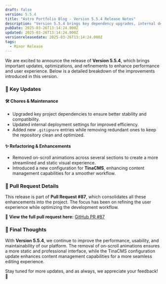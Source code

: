 ```yaml
---
draft: false
version: 5.5.4
title: "Astro Portfolio Blog - Version 5.5.4 Release Notes"
description: "Version 5.5.4 brings key dependency upgrades, internal deployment improvements, streamlined visuals, and enhanced content management with TinaCMS."
pubDate: 2025-03-26T13:14:24.000Z
updated: 2025-03-26T13:14:24.000Z
versionreleasedate: 2025-03-26T13:14:24.000Z
tags:
  - Minor Release
---
```


We are excited to announce the release of **Version 5.5.4**, which brings important updates, optimizations, and refinements to enhance performance and user experience. Below is a detailed breakdown of the improvements introduced in this version.

### 🔹 Key Updates

#### 🛠 Chores & Maintenance

- Upgraded key project dependencies to ensure better stability and compatibility.
- Updated internal deployment settings for improved efficiency.
- Added new `.gitignore` entries while removing redundant ones to keep the repository clean and optimized.

#### ✨ Refactoring & Enhancements

- Removed on-scroll animations across several sections to create a more streamlined and static visual experience.
- Introduced a new configuration for **TinaCMS**, enhancing content management capabilities for a smoother workflow.

### 🚀 Pull Request Details

This release is part of **Pull Request #87**, which consolidates all these enhancements into the project. The focus has been on refining the user experience while optimizing the development workflow.

🔗 **View the full pull request here:** [GitHub PR #87](https://github.com/rafay99-epic/Astro-Portfolio-Blog/pull/87)

### 📌 Final Thoughts

With **Version 5.5.4**, we continue to improve the performance, usability, and maintainability of our platform. The removal of on-scroll animations ensures a more static and professional interface, while the TinaCMS configuration update enhances content management capabilities for a more seamless editing experience.

Stay tuned for more updates, and as always, we appreciate your feedback! 🚀
